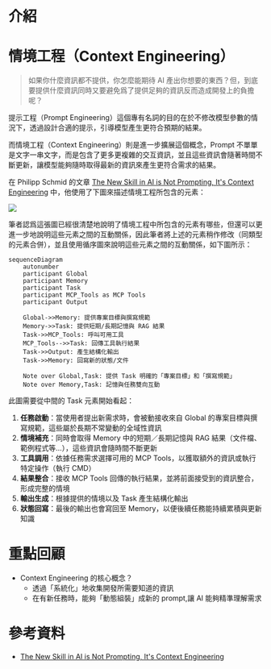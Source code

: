 # 介紹

# 情境工程（Context Engineering）

> 如果你什麼資訊都不提供，你怎麼能期待 AI 產出你想要的東西？但，到底要提供什麼資訊同時又要避免爲了提供足夠的資訊反而造成開發上的負擔呢？

提示工程（Prompt Engineering）這個專有名詞的目的在於不修改模型參數的情況下，透過設計合適的提示，引導模型產生更符合預期的結果。

而情境工程（Context Engineering）則是進一步擴展這個概念，Prompt 不單單是文字一串文字，而是包含了更多更複雜的交互資訊，並且這些資訊會隨著時間不斷更新，讓模型能夠隨時取得最新的資訊來產生更符合需求的結果。

在 Philipp Schmid 的文章 [The New Skill in AI is Not Prompting, It's Context Engineering](https://www.philschmid.de/context-engineering) 中，他使用了下圖來描述情境工程所包含的元素：

![](https://www.philschmid.de/static/blog/context-engineering/context.png)


筆者認爲這張圖已經很清楚地說明了情境工程中所包含的元素有哪些，但還可以更進一步地說明這些元素之間的互動關係，因此筆者將上述的元素稍作修改（同類型的元素合併），並且使用循序圖來說明這些元素之間的互動關係，如下圖所示：

```mermaid
sequenceDiagram
    autonumber
    participant Global
    participant Memory
    participant Task
    participant MCP_Tools as MCP Tools
    participant Output

    Global->>Memory: 提供專案目標與撰寫規範
    Memory->>Task: 提供短期/長期記憶與 RAG 結果
    Task->>MCP_Tools: 呼叫可用工具
    MCP_Tools-->>Task: 回傳工具執行結果
    Task->>Output: 產生結構化輸出
    Task->>Memory: 回寫新的狀態/文件

    Note over Global,Task: 提供 Task 明確的「專案目標」和「撰寫規範」
    Note over Memory,Task: 記憶與任務雙向互動
```

此圖需要從中間的 Task 元素開始看起：

1. **任務啟動**：當使用者提出新需求時，會被動接收來自 Global 的專案目標與撰寫規範，這些屬於長期不常變動的全域性資訊
1. **情境補充**：同時會取得 Memory 中的短期／長期記憶與 RAG 結果（文件檔、範例程式等...），這些資訊會隨時間不斷更新
2. **工具調用**：依據任務需求選擇可用的 MCP Tools，以獲取額外的資訊或執行特定操作（執行 CMD）
3. **結果整合**：接收 MCP Tools 回傳的執行結果，並將前面接受到的資訊整合，形成完整的情境
4. **輸出生成**：根據提供的情境以及 Task 產生結構化輸出
5. **狀態回寫**：最後的輸出也會寫回至 Memory，以便後續任務能持續累積與更新知識

# 重點回顧

- Context Engineering 的核心概念？
   - 透過「系統化」地收集開發所需要知道的資訊
   - 在有新任務時，能夠「動態組裝」成新的 prompt,讓 AI 能夠精準理解需求

# 參考資料

- [The New Skill in AI is Not Prompting, It's Context Engineering](https://www.philschmid.de/context-engineering)